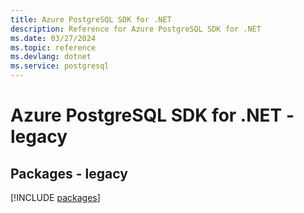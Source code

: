 ```yaml
---
title: Azure PostgreSQL SDK for .NET
description: Reference for Azure PostgreSQL SDK for .NET
ms.date: 03/27/2024
ms.topic: reference
ms.devlang: dotnet
ms.service: postgresql
---
```

# Azure PostgreSQL SDK for .NET - legacy
## Packages - legacy
[!INCLUDE [packages](postgresql-index.md)]